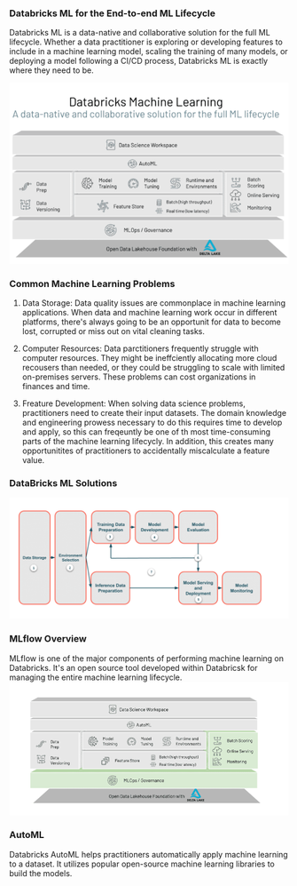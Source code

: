 ### Databricks ML for the End-to-end ML Lifecycle
Databricks ML is a data-native and collaborative solution for the full ML lifecycle. Whether a data practitioner is exploring or developing features to include in a machine learning model, scaling the training of many models, or deploying a model following a CI/CD process, Databricks ML is exactly where they need to be.

![](../images/ml_workflow.png)

### Common Machine Learning Problems

1. Data Storage: Data quality issues are commonplace in machine learning applications. When data and machine learning work occur in different platforms, there's always going to be an opportunit for data to become lost, corrupted or miss out on vital cleaning tasks.

2. Computer Resources: Data parctitioners frequently struggle with computer resources. They might be ineffciently allocating more cloud recousers than needed, or they could be struggling to scale with limited on-premises servers. These problems can cost organizations in finances and time.

3. Freature Development: When solving data science problems, practitioners need to create their input datasets. The domain knowledge and engineering prowess necessary to do this requires time to develop and apply, so this can freqeuntly be one of th most time-consuming parts of the machine learning lifecycly. In addition, this creates many opportunitites of practitioners to accidentally miscalculate a feature value.

### DataBricks ML Solutions

![How Bricks ML Solutions](../images/ml-sol.png)

### MLflow Overview
MLflow is one of the major components of performing machine learning on Databricks. It's an open source tool developed within Databricsk for managing the entire machine learning lifecycle. 
![How Bricks ML Solutions](../images/ml-flow.png)

### AutoML
Databricks AutoML helps practitioners automatically apply machine learning to a dataset. It utilizes popular open-source machine learning libraries to build the models.